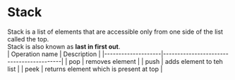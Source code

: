 # Stack
Stack is a list of elements that are accessible only from one side of the list called the top.<br>
Stack is also known as **last in first out**.<br>
| Operation name     | Description                              |
|--------------------|------------------------------------------|
| pop                | removes element                          |
| push               | adds element to teh list                 |
| peek               | returns element which is present at top  |
